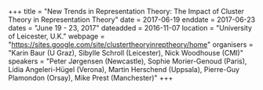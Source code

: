 +++
title = "New Trends in Representation Theory: The Impact of Cluster Theory in Representation Theory"
date = 2017-06-19
enddate = 2017-06-23
dates = "June 19 - 23, 2017"
dateadded = 2016-11-07
location = "University of Leicester, U.K."
webpage = "https://sites.google.com/site/clustertheoryinreptheory/home"
organisers = "Karin Baur (U Graz), Sibylle Schroll (Leicester), Nick Woodhouse (CMI)"
speakers = "Peter Jørgensen (Newcastle), Sophie Morier-Genoud (Paris), Lidia Angeleri-Hügel (Verona), Martin Herschend (Uppsala), Pierre-Guy Plamondon (Orsay), Mike Prest (Manchester)"
+++
